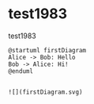 # test1983
test1983

```plantuml
@startuml firstDiagram
Alice -> Bob: Hello
Bob -> Alice: Hi!	
@enduml


![](firstDiagram.svg)
